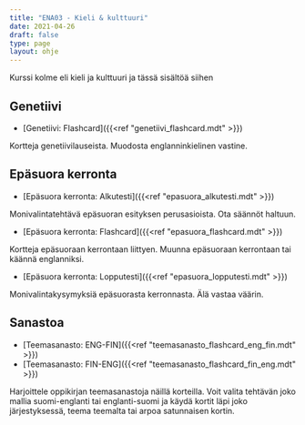 ```yaml
---
title: "ENA03 - Kieli & kulttuuri"
date: 2021-04-26
draft: false
type: page
layout: ohje
---
```

Kurssi kolme eli kieli ja kulttuuri ja tässä sisältöä siihen

## Genetiivi
* [Genetiivi: Flashcard]({{<ref "genetiivi_flashcard.mdt" >}})

Kortteja genetiivilauseista. Muodosta englanninkielinen vastine. 

## Epäsuora kerronta
* [Epäsuora kerronta: Alkutesti]({{<ref "epasuora_alkutesti.mdt" >}})

Monivalintatehtävä epäsuoran esityksen perusasioista. Ota säännöt haltuun.

* [Epäsuora kerronta: Flashcard]({{<ref "epasuora_flashcard.mdt" >}})

Kortteja epäsuoraan kerrontaan liittyen. Muunna epäsuoraan kerrontaan tai käännä englanniksi.

* [Epäsuora kerronta: Lopputesti]({{<ref "epasuora_lopputesti.mdt" >}})

Monivalintakysymyksiä epäsuorasta kerronnasta. Älä vastaa väärin.


## Sanastoa
* [Teemasanasto: ENG-FIN]({{<ref "teemasanasto_flashcard_eng_fin.mdt" >}})
* [Teemasanasto: FIN-ENG]({{<ref "teemasanasto_flashcard_fin_eng.mdt" >}})

Harjoittele oppikirjan teemasanastoja näillä korteilla. Voit valita tehtävän joko mallia suomi-englanti tai englanti-suomi ja käydä kortit läpi joko järjestyksessä, teema teemalta tai arpoa satunnaisen kortin.